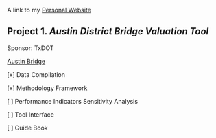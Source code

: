 A link to my [Personal Website](trinhhoang.org)

## Project 1. _Austin District Bridge Valuation Tool_
Sponsor: TxDOT

[Austin Bridge](https://static.squarespace.com/static/50305c7684ae7fae2e65756a/5220048ee4b053b3578fc38a/52200492e4b053b3578fe594/1275441500227/1000w/360%20Bridge%20HDR%20v2.jpg)

[x] Data Compilation

[x] Methodology Framework

[ ] Performance Indicators Sensitivity Analysis

[ ] Tool Interface

[ ] Guide Book
